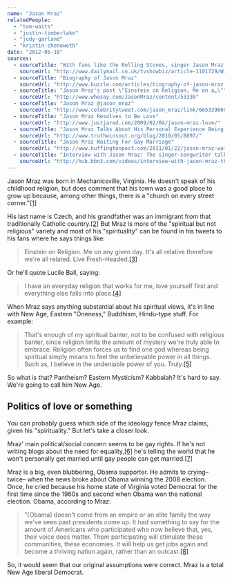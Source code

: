 ```yaml
---
name: "Jason Mraz"
relatedPeople:
  - "tom-waits"
  - "justin-timberlake"
  - "judy-garland"
  - "kristin-chenoweth"
date: "2012-05-10"
sources:
  - sourceTitle: "With fans like the Rolling Stones, singer Jason Mraz won't remain a virtual unkown in the UK for long"
    sourceUrl: "http://www.dailymail.co.uk/tvshowbiz/article-1101729/With-fans-like-Rolling-Stones-singer-Jason-Mraz-wont-remain-virtual-unknown-UK-long.html"
  - sourceTitle: "Biography of Jason Mraz"
    sourceUrl: "http://www.buzzle.com/articles/biography-of-jason-mraz.html"
  - sourceTitle: "Jason Mraz's post \"Einstein on Religion, Me on a…\""
    sourceUrl: "http://www.whosay.com/JasonMraz/content/53336"
  - sourceTitle: "Jason Mraz @jason_mraz"
    sourceUrl: "http://www.celebritytweet.com/jason_mraz/link/66533966970228737/"
  - sourceTitle: "Jason Mraz Resolves to Be Love"
    sourceUrl: "http://www.justjared.com/2009/02/04/jason-mraz-love/"
  - sourceTitle: "Jason Mraz Talks About His Personal Experience Being Bullied, Support For Equality"
    sourceUrl: "http://www.truthwinsout.org/blog/2010/05/8897/"
  - sourceTitle: "Jason Mraz Waiting For Gay Marriage"
    sourceUrl: "http://www.huffingtonpost.com/2011/01/22/jason-mraz-waiting-for-gay-marriage_n_812593.html"
  - sourceTitle: "Interview with Jason Mraz: The singer-songwriter talks tour, coffee shops and politics."
    sourceUrl: "http://hub.bbn3.com/videos/interview-with-jason-mraz-the-singer-songwriter-talks-tour-coffee-shops-and-politics--108"
---
```


Jason Mraz was born in Mechanicsville, Virginia. He doesn't speak of his childhood religion, but does comment that his town was a good place to grow up because, among other things, there is a "church on every street corner."<a class="source-citation" href="http://www.dailymail.co.uk/tvshowbiz/article-1101729/With-fans-like-Rolling-Stones-singer-Jason-Mraz-wont-remain-virtual-unknown-UK-long.html" title="With fans like the Rolling Stones, singer Jason Mraz won&apos;t remain a virtual unkown in the UK for long">[1]</a>

His last name is Czech, and his grandfather was an immigrant from that traditionally Catholic country.<a class="source-citation" href="http://www.buzzle.com/articles/biography-of-jason-mraz.html" title="Biography of Jason Mraz">[2]</a> But Mraz is more of the "spiritual but not religious" variety and most of his "spirituality" can be found in his tweets to his fans where he says things like:

>Einstein on Religion. Me on any given day. It's all relative therefore we're all related. Live Fresh-Headed.<a class="source-citation" href="http://www.whosay.com/JasonMraz/content/53336" title="Jason Mraz&apos;s post &quot;Einstein on Religion, Me on a…&quot;">[3]</a>

Or he'll quote Lucile Ball, saying:

>I have an everyday religion that works for me, love yourself first and everything else falls into place.<a class="source-citation" href="http://www.celebritytweet.com/jason_mraz/link/66533966970228737/" title="Jason Mraz @jason_mraz">[4]</a>

When Mraz says anything substantial about his spiritual views, it's in line with New Age, Eastern "Oneness," Buddhism, Hindu-type stuff. For example:

>That's enough of my spiritual banter, not to be confused with religious banter, since religion limits the amount of mystery we're truly able to embrace. Religion often forces us to find one god whereas being spiritual simply means to feel the unbelievable power in all things. Such as, I believe in the undeniable power of you. Truly.<a class="source-citation" href="http://www.justjared.com/2009/02/04/jason-mraz-love/" title="Jason Mraz Resolves to Be Love">[5]</a>

So what is that? Pantheism? Eastern Mysticism? Kabbalah? It's hard to say. We're going to call him New Age.


## Politics of love or something

You can probably guess which side of the ideology fence Mraz claims, given his "spirituality." But let's take a closer look.

Mraz' main political/social concern seems to be gay rights. If he's not writing blogs about the need for equality,<a class="source-citation" href="http://www.truthwinsout.org/blog/2010/05/8897/" title="Jason Mraz Talks About His Personal Experience Being Bullied, Support For Equality">[6]</a> he's telling the world that he won't personally get married until gay people can get married.<a class="source-citation" href="http://www.huffingtonpost.com/2011/01/22/jason-mraz-waiting-for-gay-marriage_n_812593.html" title="Jason Mraz Waiting For Gay Marriage">[7]</a>

Mraz is a big, even blubbering, Obama supporter. He admits to crying–twice– when the news broke about Obama winning the 2008 election. Once, he cried because his home state of Virginia voted Democrat for the first time since the 1960s and second when Obama won the national election. Obama, according to Mraz:

>"[Obama] doesn't come from an empire or an elite family the way we've seen past presidents come up. It had something to say for the amount of Americans who participated who now believe that, yes, their voice does matter. Them participating will stimulate these communities, these economies. It will help us get jobs again and become a thriving nation again, rather than an outcast.<a class="source-citation" href="http://hub.bbn3.com/videos/interview-with-jason-mraz-the-singer-songwriter-talks-tour-coffee-shops-and-politics--108" title="Interview with Jason Mraz: The singer-songwriter talks tour, coffee shops and politics.">[8]</a>

So, it would seem that our original assumptions were correct. Mraz is a total New Age liberal Democrat.